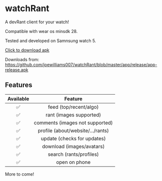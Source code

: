 # watchRant
A devRant client for your watch!

Compatible with wear os minsdk 28.

Tested and developed on Samnsung watch 5.

[Click to download apk](https://github.com/joewilliams007/watchRant/blob/master/app/release/app-release.apk?raw=true)

Downloads from: https://github.com/joewilliams007/watchRant/blob/master/app/release/app-release.apk

## Features

| Available |                Feature           |
| :-----------: | :--------------------------------: |
|       ✅       | feed (top/recent/algo)          |
|       ✅       | rant (images supported)                   |
|       ✅       | comments (images not supported)                        |
|       ✅       | profile (about/website/.../rants)   |
|       ✅       | update (checks for updates)   |
|       ✅       | download (images/avatars)   |
|       ✅       | search (rants/profiles)   |
|       ✅       | open on phone   |

More to come!
